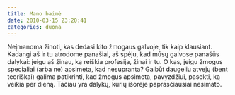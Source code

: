 ```yaml
---
title: Mano baimė
date: 2010-03-15 23:20:41
categories: duona
---
```


Neįmanoma žinoti, kas dedasi kito žmogaus galvoje, tik kaip klausiant. Kadangi aš ir tu atrodome panašiai, aš spėju, kad mūsų galvose panašūs dalykai: jeigu aš žinau, ką reiškia profesija, žinai ir tu. O kas, jeigu žmogus specialiai (arba ne) apsimeta, kad nesupranta? Galbūt daugeliu atvejų (bent teoriškai) galima patikrinti, kad žmogus apsimeta, pavyzdžiui, pasekti, ką veikia per dieną. Tačiau yra dalykų, kurių išorėje paprasčiausiai nesimato.
